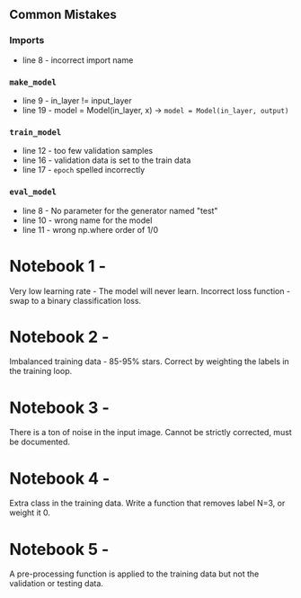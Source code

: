 ## Common Mistakes 

### Imports
* line 8 - incorrect import name

### `make_model` 
* line 9 - in_layer != input_layer 
* line 19 - model = Model(in_layer, x) -> `model = Model(in_layer, output)`

### `train_model`
* line 12 - too few validation samples 
* line 16 - validation data is set to the train data 
* line 17 - `epoch` spelled incorrectly

### `eval_model`
* line 8 - No parameter for the generator named "test"
* line 10 - wrong name for the model
* line 11 - wrong np.where order of 1/0


# Notebook 1 - 

Very low learning rate - The model will never learn. 
Incorrect loss function - swap to a binary classification loss. 

# Notebook 2 - 

Imbalanced training data - 85-95% stars. 
Correct by weighting the labels in the training loop. 

# Notebook 3 - 

There is a ton of noise in the input image. 
Cannot be strictly corrected, must be documented. 

# Notebook 4 - 

Extra class in the training data. Write a function that removes label N=3, or weight it 0. 

# Notebook 5 - 

A pre-processing function is applied to the training data but not the validation or testing data. 